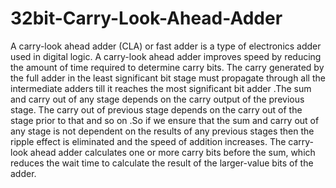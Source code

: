 # 32bit-Carry-Look-Ahead-Adder
A carry-look ahead adder (CLA) or fast adder is a type of electronics adder used in digital logic. A carry-look ahead adder improves speed by reducing the amount of time required to determine carry bits. The carry generated by the full adder in the least significant bit stage must propagate through all the intermediate adders till it reaches the most significant bit adder .The sum and carry out of any stage depends on the carry output of the previous stage. The carry out of previous stage depends on the carry out of the stage prior to that and so on .So if we ensure that the sum and carry out of any stage is not dependent on the results of any previous stages then the ripple effect is eliminated and the speed of addition increases. The carry-look ahead adder calculates one or more carry bits before the sum, which reduces the wait time to calculate the result of the larger-value bits of the adder.
